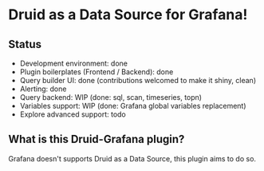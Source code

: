 # Druid as a Data Source for Grafana!

## Status

- Development environment: done
- Plugin boilerplates (Frontend / Backend): done
- Query builder UI: done (contributions welcomed to make it shiny, clean)
- Alerting: done
- Query backend: WIP (done: sql, scan, timeseries, topn)
- Variables support: WIP (done: Grafana global variables replacement)
- Explore advanced support: todo

## What is this Druid-Grafana plugin?

Grafana doesn't supports Druid as a Data Source, this plugin aims to do so.

